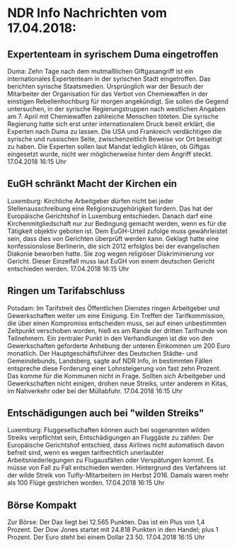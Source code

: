 # NDR Info Nachrichten vom 17.04.2018:


## Expertenteam in syrischem Duma eingetroffen
Duma: Zehn Tage nach dem mutmaßlichen Giftgasangriff ist ein internationales Expertenteam in der syrischen Stadt eingetroffen. Das berichten syrische Staatsmedien. Ursprünglich war der Besuch der Mitarbeiter der Organisation für das Verbot von Chemiewaffen in der einstigen Rebellenhochburg für morgen angekündigt. Sie sollen die Gegend untersuchen, in der syrische Regierungstruppen nach westlichen Angaben am 7. April mit Chemiewaffen zahlreiche Menschen töteten. Die syrische Regierung hatte sich erst unter internationalem Druck bereit erklärt, die Experten nach Duma zu lassen. Die USA und Frankreich verdächtigen die syrische und russischen Seite, zwischenzeitlich Beweise vor Ort beseitigt zu haben. Die Experten sollen laut Mandat lediglich klären, ob Giftgas eingesetzt wurde, nicht wer möglicherweise hinter dem Angriff steckt. 17.04.2018 16:15 Uhr 

## EuGH schränkt Macht der Kirchen ein
Luxemburg:	Kirchliche Arbeitgeber dürfen nicht bei jeder Stellenausschreibung eine Religionszugehörigkeit fordern. Das hat der Europäische Gerichtshof in Luxemburg entschieden. Danach darf eine Kirchenmitgliedschaft nur zur Bedingung gemacht werden, wenn es für die Tätigkeit objektiv geboten ist. Dem EuGH-Urteil zufolge muss gewährleistet sein, dass dies von Gerichten überprüft werden kann. Geklagt hatte eine konfessionslose Berlinerin, die sich 2012 erfolglos bei der evangelischen Diakonie beworben hatte. Sie zog wegen religiöser Diskriminierung vor Gericht. Dieser Einzelfall muss laut EuGH von einem deutschen Gericht entschieden werden. 17.04.2018 16:15 Uhr 

## Ringen um Tarifabschluss
Potsdam: Im Tarifstreit des Öffentlichen Dienstes ringen Arbeitgeber und Gewerkschaften weiter um eine Einigung. Ein Treffen der Tarifkommission, die über einen Kompromiss entscheiden muss, sei auf einen unbestimmten Zeitpunkt verschoben worden, hieß es am Rande der dritten Tarifrunde von Teilnehmern. Ein zentraler Punkt in den Verhandlungen ist die von den Gewerkschaften geforderte Anhebung der unteren Einkommen um 200 Euro monatlich. Der Hauptgeschäftsführer des Deutschen Städte- und Gemeindebunds, Landsberg, sagte auf NDR Info, in bestimmten Fällen entspreche diese Forderung einer Lohnsteigerung von fast zehn Prozent. Das komme für die Kommunen nicht in Frage. Sollten sich Arbeitgeber und Gewerkschaften nicht einigen, drohen neue Streiks, unter anderem in Kitas, im Nahverkehr oder bei der Müllabfuhr. 17.04.2018 16:15 Uhr 

## Entschädigungen auch bei "wilden Streiks"
Luxemburg: Fluggesellschaften können auch bei sogenannten wilden Streiks verpflichtet sein, Entschädigungen an Fluggäste zu zahlen. Der Europäische Gerichtshof entschied, dass Airlines nicht automatisch davon befreit sind, wenn es wegen tarifrechtlich unerlaubter Arbeitsniederlegungen zu Flugausfällen oder Verspätungen kommt. Es müsse von Fall zu Fall entschieden werden. Hintergrund des Verfahrens ist der wilde Streik von Tuifly-Mitarbeitern im Herbst 2016. Damals waren mehr als 100 Flüge gestrichen worden. 17.04.2018 16:15 Uhr 

## Börse Kompakt
Zur Börse: Der Dax liegt bei 12.565 Punkten. Das ist ein Plus  von 1,4 Prozent. Der Dow Jones startet mit 24.818 Punkten in den Handel; plus 1 Prozent. Der Euro steht bei einem Dollar 23 50. 17.04.2018 16:15 Uhr 
